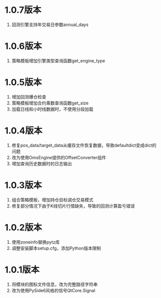 # 1.0.7版本

1. 回测引擎支持年交易日参数annual_days

# 1.0.6版本

1. 策略模板增加引擎类型查询函数get_engine_type

# 1.0.5版本

1. 增加回测爆仓检查
2. 策略模板增加合约乘数查询函数get_size
3. 加载日线和小时线数据时，不使用分段加载


# 1.0.4版本

1. 修复pos_data/target_data从缓存文件恢复数据，导致defaultdict变成dict的问题
2. 改为使用OmsEngine提供的OffsetConverter组件
3. 增加查询历史数据时的日志输出


# 1.0.3版本

1. 组合策略模板，增加持仓目标调仓交易模式
2. 修复部分情况下由于K线切片行情缺失，导致的回测计算盈亏错误

# 1.0.2版本

1. 使用zoneinfo替换pytz库
2. 调整安装脚本setup.cfg，添加Python版本限制

# 1.0.1版本

1. 将模块的图标文件信息，改为完整路径字符串
2. 改为使用PySide6风格的信号QtCore.Signal